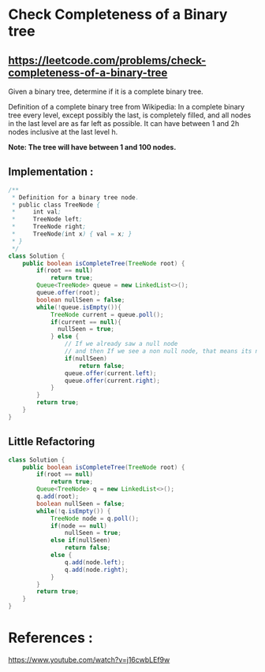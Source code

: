 # Check Completeness of a Binary tree
## https://leetcode.com/problems/check-completeness-of-a-binary-tree

Given a binary tree, determine if it is a complete binary tree.

Definition of a complete binary tree from Wikipedia:
In a complete binary tree every level, except possibly the last, is completely filled, and all nodes in the last level are as far left as possible. It can have between 1 and 2h nodes inclusive at the last level h.

**Note: The tree will have between 1 and 100 nodes.**

## Implementation :

```java
/**
 * Definition for a binary tree node.
 * public class TreeNode {
 *     int val;
 *     TreeNode left;
 *     TreeNode right;
 *     TreeNode(int x) { val = x; }
 * }
 */
class Solution {
    public boolean isCompleteTree(TreeNode root) {
        if(root == null)
            return true;
        Queue<TreeNode> queue = new LinkedList<>();
        queue.offer(root);
        boolean nullSeen = false;
        while(!queue.isEmpty()){
            TreeNode current = queue.poll();
            if(current == null){
              nullSeen = true;  
            } else {
                // If we already saw a null node 
                // and then If we see a non null node, that means its not a complete binary tree 
                if(nullSeen)
                    return false;
                queue.offer(current.left);
                queue.offer(current.right);
            }
        }
        return true;
    }
}
```
## Little Refactoring
```java
class Solution {
    public boolean isCompleteTree(TreeNode root) {
        if(root == null)
            return true;
        Queue<TreeNode> q = new LinkedList<>();
        q.add(root);
        boolean nullSeen = false;
        while(!q.isEmpty()) {
            TreeNode node = q.poll();
            if(node == null)
                nullSeen = true;
            else if(nullSeen)
                return false;
            else {
                q.add(node.left);
                q.add(node.right);
            }
        }
        return true;
    }
}
```


# References :
https://www.youtube.com/watch?v=j16cwbLEf9w
